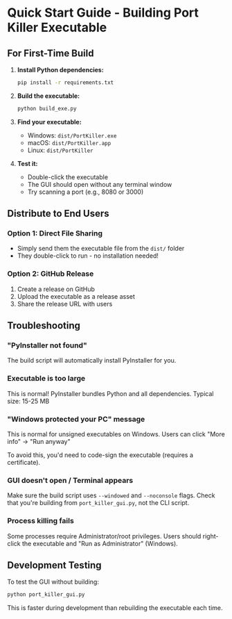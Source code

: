 # Quick Start Guide - Building Port Killer Executable

## For First-Time Build

1. **Install Python dependencies:**
   ```bash
   pip install -r requirements.txt
   ```

2. **Build the executable:**
   ```bash
   python build_exe.py
   ```

3. **Find your executable:**
   - Windows: `dist/PortKiller.exe`
   - macOS: `dist/PortKiller.app`
   - Linux: `dist/PortKiller`

4. **Test it:**
   - Double-click the executable
   - The GUI should open without any terminal window
   - Try scanning a port (e.g., 8080 or 3000)

## Distribute to End Users

### Option 1: Direct File Sharing
- Simply send them the executable file from the `dist/` folder
- They double-click to run - no installation needed!

### Option 2: GitHub Release
1. Create a release on GitHub
2. Upload the executable as a release asset
3. Share the release URL with users

## Troubleshooting

### "PyInstaller not found"
The build script will automatically install PyInstaller for you.

### Executable is too large
This is normal! PyInstaller bundles Python and all dependencies.
Typical size: 15-25 MB

### "Windows protected your PC" message
This is normal for unsigned executables on Windows.
Users can click "More info" → "Run anyway"

To avoid this, you'd need to code-sign the executable (requires a certificate).

### GUI doesn't open / Terminal appears
Make sure the build script uses `--windowed` and `--noconsole` flags.
Check that you're building from `port_killer_gui.py`, not the CLI script.

### Process killing fails
Some processes require Administrator/root privileges.
Users should right-click the executable and "Run as Administrator" (Windows).

## Development Testing

To test the GUI without building:
```bash
python port_killer_gui.py
```

This is faster during development than rebuilding the executable each time.



